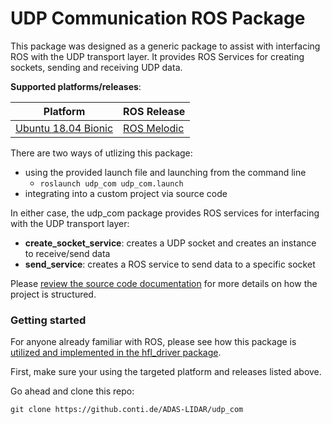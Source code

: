 # UDP Communication ROS Package
This package was designed as a generic package to assist with interfacing ROS with the UDP transport layer. It provides ROS Services for creating sockets, sending and receiving UDP data.

**Supported platforms/releases**:

| Platform                                                   | ROS Release                                                    |
| ---------------------------------------------------------- | -------------------------------------------------------------- |
| [Ubuntu 18.04 Bionic](http://releases.ubuntu.com/18.04.4/) | [ROS Melodic](http://wiki.ros.org/melodic/Installation/Ubuntu) |


There are two ways of utlizing this package:
- using the provided launch file and launching from the command line
  * ```roslaunch udp_com udp_com.launch```
- integrating into a custom project via source code

In either case, the udp_com package provides ROS services for interfacing with the UDP transport layer:
- **create_socket_service**: creates a UDP socket and creates an instance to receive/send data
- **send_service**: creates a ROS service to send data to a specific socket

Please [review the source code documentation](https://github.conti.de/pages/ADAS-LIDAR/udp_com/html/index.html) for more details on how the project is structured.

### Getting started
For anyone already familiar with ROS, please see how this package is [utilized and implemented in the hfl_driver package](https://github.conti.de/ADAS-LIDAR/hfl_ros).

First, make sure your using the targeted platform and releases listed above.

Go ahead and clone this repo:
```
git clone https://github.conti.de/ADAS-LIDAR/udp_com
```


